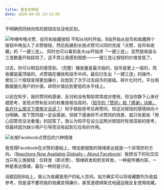 ```yaml
---
title: 重复的按钮
date: 2020-04-03 14:13:59
---
```

不明确而同倾向性的按钮往往没有区别。
<!--more-->

![哔哩哔哩点赞、投币和收藏按钮](https://i.loli.net/2020/04/03/drAUWJpCE59QboH.png)
不知从何时开始，B站开始从投币和收藏两个按钮中再加入了点赞按钮，然后拓展到长按点赞可以同时完成「点赞、投币和收藏」的「一键三连」。
同时也可以看到各大up开始求「一键三连」，显然是收益与三连数量开始挂钩了。这不禁让我感到困惑——一键三连让按钮的价值变低了。

过去，你可以明显的感受到，（完整）播放量是最次级的，投币是更上一层的，而收藏是最顶级的。点赞插在播放和投币中间，最后衍生出「一键三连」的操作，
使后三个按钮变得更加廉价，拉低到了次于过去投币的层级。碎片化时代，平台用数据量化用户的价值，却将价值拉到更低的水平线上。

以前在知乎，我的赞同和感谢、反对和没有帮助常常成对使用，但当你静下心来仔细思考，发现点赞和反对的权重是相当高的。（[知乎的「赞同」和「感谢」功能，各在什么情况下使用才合适？](https://www.zhihu.com/question/19557420)）知乎鼓励思考后再赞同，但这对按钮的感情倾向十分明确，按下赞同就一定会感谢，但按下感谢却不点赞同的场景，就只有那些「用心回答但没法看懂」的回答了。我认为知乎在设立这两对按钮时有很深层的思考，但最终因为缺少用户引导而没有起到它应有的作用。

![长按Facebook点赞后的六种情绪](https://i.loli.net/2020/04/03/yCLnITWUJzEBYpR.png)

我觉得Facebook在点赞的基础上，增加更细致的情绪表达就是一个非常好的方向。（[Reactions Now Available Globally - About Facebook](https://about.fb.com/news/2016/02/reactions-now-available-globally/)）我想当下的社交应当只有三类按钮：仅转发（即点赞）、情绪转发和附言转发。一种是传播内容，一种是表达情绪，最后一种则是讨论。

话题回到B站上，我认为收藏是用户的私人空间。站方确实可以将收藏数列为收益参考，但是请不要将我的收藏变得廉价，甚至道德绑架式地逼迫我反复使用收藏。
